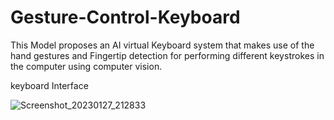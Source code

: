 # Gesture-Control-Keyboard
  This Model proposes an AI virtual Keyboard system that makes use of the hand  gestures and Fingertip detection for performing different keystrokes in the  computer using computer vision. 
  
  
  keyboard Interface
  
  
![Screenshot_20230127_212833](https://user-images.githubusercontent.com/122139618/232829533-444c1b89-f30a-4787-ac91-18beab0a0a81.png)
